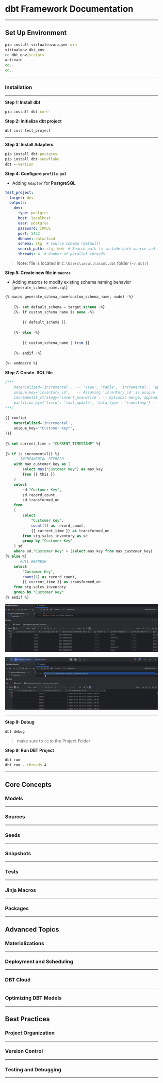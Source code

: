 # dbt Framework Documentation

--- 

## Set Up Environment

```cmd
pip install virtualenvwrapper-win  
virtualenv dbt_env			
cd dbt_env/scripts			
activate				
cd..				
cd..	
```

---

### Installation

---

**Step 1: Install dbt**

```cmd
pip install dbt-core
```

**Step 2: Initialize dbt project**

```cmd
dbt init test_project
```

---


**Step 3: Install Adapters**

```cmd
pip install dbt-postgres
pip install dbt-snowflake
dbt --version
```

**Step 4: Configure `profile.yml`**

- Adding `Adapter` for **PostgreSQL**

```yml
test_project:
  target: dev
  outputs:
    dev:
      type: postgres
      host: localhost
      user: postgres
      password: IMRUL
      port: 5432
      dbname: datacloud
      schema: stg  # Source schema (default)
      search_path: stg, dwh  # Search path to include both source and target schemas
      threads: 4  # Number of parallel threads
```

> Note: file is located in `C:\Users\imrul.hasan\.dbt` folder (`~/.dbt/`)

**Step 5: Create new file in `macros`**

- Adding macros to modify existing schema naming behavior [`generate_schema_name.sql`]

```sql
{% macro generate_schema_name(custom_schema_name, node) -%}

    {%- set default_schema = target.schema -%}
    {%- if custom_schema_name is none -%}

        {{ default_schema }}

    {%- else -%}

        {{ custom_schema_name | trim }}

    {%- endif -%}

{%- endmacro %}
```

**Step 7: Create .SQL file**

```sql
/*** 
    materialized='incremental',  -- 'view', 'table', 'incremental', 'ephemeral'
    unique_key='inventory_id',   -- Assuming 'inventory_id' is unique
    incremental_strategy='insert_overwrite', -- OptionS: merge, append, insert_overwrite
    partition_by={'field': 'last_update', 'data_type': 'timestamp'} -- Optional, for partitioned tables
***/

{{ config(
    materialized='incremental',
    unique_key='"Customer Key"',
)}}

{% set current_time = "CURRENT_TIMESTAMP" %}

{% if is_incremental() %}
    -- INCREAMENTAL REFRESH
    with max_customer_key as (
        select max("Customer Key") as max_key
        from {{ this }}
    )
    select 
        sd."Customer Key", 
        sd.record_count, 
        sd.transformed_on
    from
    (
        select
            "Customer Key", 
            count(1) as record_count, 
            {{ current_time }} as transformed_on
        from stg.sales_inventory as sd
        group by "Customer Key"
    ) sd
    where sd."Customer Key" > (select max_key from max_customer_key)
{% else %}
    -- FULL REFRESH
    select 
        "Customer Key", 
        count(1) as record_count, 
        {{ current_time }} as transformed_on
    from stg.sales_inventory 
    group by "Customer Key"
{% endif %}
```

![alt text](image.png)

![alt text](image-1.png)

---

**Step 8: Debug**

```cmd
dbt debug
```

> make sure to `cd` to the Project Folder

**Step 9: Run DBT Project**

```cmd
dbt run
dbt run --threads 4
```

---

## **Core Concepts**

### Models

---

### Sources

---

### Seeds

---

### Snapshots

---

### Tests

---

### Jinja Macros

---

### Packages

---

## **Advanced Topics**

### Materializations

---

### Deployment and Scheduling

---

### DBT Cloud

---

### Optimizing DBT Models

---

## **Best Practices**

### Project Organization

---

### Version Control

---

### Testing and Debugging

---







































































